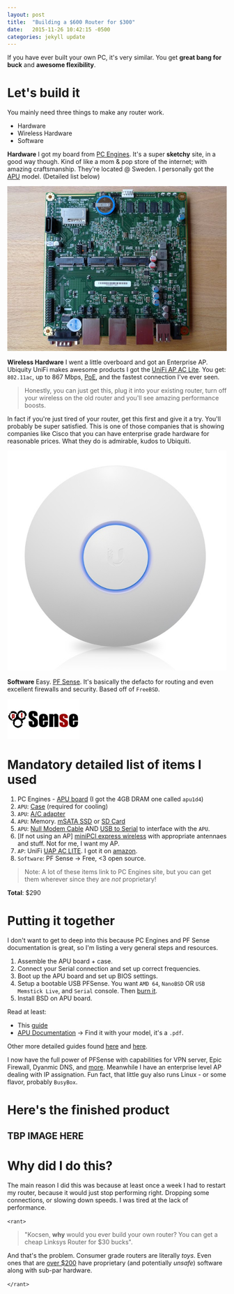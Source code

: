 ```yaml
---
layout: post
title:  "Building a $600 Router for $300"
date:   2015-11-26 10:42:15 -0500
categories: jekyll update
---
```



If you have ever built your own PC, it's very similar. You get **great bang for buck** and **awesome flexibility**.

# Let's build it
You mainly need three things to make any router work.

* Hardware
* Wireless Hardware
* Software

**Hardware**
I got my board from [PC Engines][pc-home]. It's a super **sketchy** site, in a good way though. Kind of like a mom & pop store of the internet; with amazing craftsmanship. They're located @ Sweden.
I personally got the [APU][pc-apu] model. (Detailed list below)

![APU](/assets/apu.jpg)

**Wireless Hardware**
I went a little overboard and got an Enterprise AP. Ubiquity UniFi makes awesome products
I got the [UniFi AP AC Lite][ac-lite]. You get: `802.11ac`, up to 867 Mbps, [PoE](https://en.wikipedia.org/wiki/Power_over_Ethernet), and the fastest connection I've ever seen.

> Honestly, you can just get this, plug it into your existing router, turn off your wireless on the old router and you'll see amazing performance boosts.

In fact if you're just tired of your router, get this first and give it a try. You'll probably be super satisfied. This is one of those companies that is showing companies like Cisco that you can have enterprise grade hardware for reasonable prices. What they do is admirable, kudos to Ubiquiti.

![UniFi AP AC Lite](/assets/lite.jpg)

**Software**
Easy. [PF Sense][pfsense-home]. It's basically the defacto for routing and even excellent firewalls and security. Based off of `FreeBSD`.

![PF Sense Logo](/assets/pfsense.jpg)

# Mandatory detailed list of items I used
1. PC Engines - [APU board][pc-apu] (I got the 4GB DRAM one called `apu1d4`)
1. `APU`: [Case](http://www.pcengines.ch/case1d2blku.htm) (required for cooling)
1. `APU`: [A/C adapter](http://www.pcengines.ch/ac12vus.htm)
1. `APU`: Memory. [mSATA SSD](http://www.pcengines.ch/msata16d.htm) or [SD Card](http://www.pcengines.ch/sd4b.htm)
1. `APU`: [Null Modem Cable](http://www.pcengines.ch/db9cab1.htm) AND [USB to Serial](http://amzn.com/B00IDSM6BW) to interface with the `APU`.
1. [If not using an AP] [miniPCI express wireless](http://www.pcengines.ch/wle200nx.htm) with appropriate antennaes and stuff. Not for me, I want my AP. 
1. `AP`: UniFi [UAP AC LITE][ac-lite]. I got it on [amazon]().
1. `Software`: PF Sense -> Free, <3 open source.

> Note: A lot of these items link to PC Engines site, but you can get them wherever since they are *not* proprietary!

**Total**: $290


# Putting it together
I don't want to get to deep into this because PC Engines and PF Sense documentation is great, so I'm listing a very general steps and resources.


1. Assemble the APU board + case.
1. Connect your Serial connection and set up correct frequencies.
1. Boot up the APU board and set up BIOS settings.
1. Setup a bootable USB PFSense. You want `AMD 64`, `NanoBSD` OR `USB Memstick Live`, and `Serial` console. Then [burn it][pf-burn].
1. Install BSD on APU board.

Read at least:

* This [guide][pf-guide]
* [APU Documentation][pc-apu] -> Find it with your model, it's a `.pdf`.

Other more detailed guides found [here][G1] and [here][G2].

I now have the full power of PFSense with capabilities for VPN server, Epic Firewall, Dyanmic DNS, and [more](https://www.pfsense.org/about-pfsense/features.html). Meanwhile I have an enterprise level AP dealing with IP assignation. Fun fact, that little guy also runs Linux - or some flavor, probably `BusyBox`.

# Here's the finished product 

## TBP IMAGE HERE


# Why did I do this?

The main reason I did this was because at least once a week I had to restart my router, because it would just stop performing right. Dropping some connections, or slowing down speeds. 
I was tired at the lack of performance. 

`<rant>`

> "Kocsen, **why** would you ever build your own router? You can get a cheap Linksys Router for $30 bucks".

And that's the problem. Consumer grade routers are literally *toys*. Even ones that are [over $200](http://www.linksys.com/us/p/P-WRT1900ACS/) have proprietary (and potentially *unsafe*) software along with sub-par hardware. 

`</rant>`

[pc-home]: http://www.pcengines.ch/about.htm
[pc-apu]: http://www.pcengines.ch/apu.htm
[pfsense-home]: https://www.pfsense.org
[pf-guide]: https://doc.pfsense.org/index.php/Installing_pfSense
[ac-lite]: https://www.ubnt.com/unifi/unifi-ap-ac-lite/
[pf-burn]: https://doc.pfsense.org/index.php/Writing_ISO_Images
[G1]: https://mateh.id.au/2014/09/build-awesome-apu-based-pfsense-router/
[G2]: http://www.get-virtual.net/2014/09/16/build-firewall-appliance/

